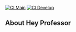 [![CI Main](https://github.com/marcosrnuness/hey-professor/actions/workflows/laravel.yml/badge.svg?branch=main)](https://github.com/marcosrnuness/hey-professor/actions/workflows/laravel.yml)
[![CI Develop](https://github.com/marcosrnuness/hey-professor/actions/workflows/laravel.yml/badge.svg?branch=develop)](https://github.com/marcosrnuness/hey-professor/actions/workflows/laravel.yml)

## About Hey Professor
